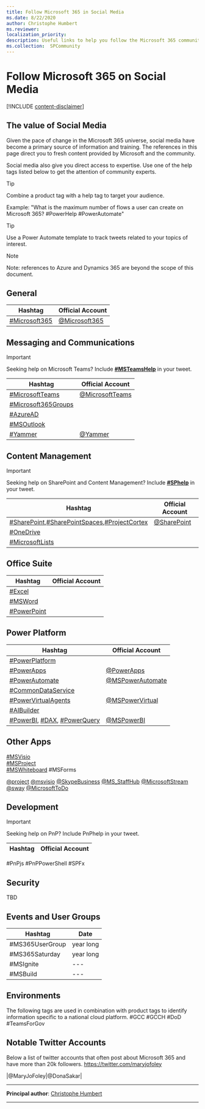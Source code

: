 ```yaml
---
title: Follow Microsoft 365 in Social Media
ms.date: 8/22/2020
author: Christophe Humbert
ms.reviewer: 
localization_priority: 
description: Useful links to help you follow the Microsoft 365 community on social media
ms.collection:  SPCommunity
---
```


# Follow Microsoft 365 on Social Media

[!INCLUDE [content-disclaimer](includes/content-disclaimer.md)]

## The value of Social Media

Given the pace of change in the Microsoft 365 universe, social media have become a primary source of information and training. The references in this page direct you to fresh content provided by Microsoft and the community.

Social media also give you direct access to expertise. Use one of the help tags listed below to get the attention of community experts.

> [!TIP]
> Combine a product tag with a help tag to target your audience.
>
> Example: "What is the maximum number of flows a user can create on Microsoft 365? #PowerHelp #PowerAutomate"
>

> [!TIP]
> Use a Power Automate template to track tweets related to your topics of interest.


>[!NOTE]
>Note: references to Azure and Dynamics 365 are beyond the scope of this document.

## General

|Hashtag|Official Account|
|---|---|
|[#Microsoft365](https://twitter.com/hashtag/Microsoft365)|[@Microsoft365](https://twitter.com/Microsoft365)|

## Messaging and Communications

> [!IMPORTANT]
> Seeking help on Microsoft Teams? Include **[#MSTeamsHelp](https://twitter.com/hashtag/MSTeamsHelp)** in your tweet.

|Hashtag|Official Account|
|---|---|
|[#MicrosoftTeams](https://twitter.com/hashtag/MicrosoftTeams)|[@MicrosoftTeams](https://twitter.com/MicrosoftTeams)|
|[#Microsoft365Groups](https://twitter.com/hashtag/Microsoft365Groups)|
|[#AzureAD](https://twitter.com/hashtag/AzureAD)|
|[#MSOutlook](https://twitter.com/hashtag/MSOutlook)|
|[#Yammer](https://twitter.com/hashtag/Yammer)|[@Yammer](https://twitter.com/Yammer)|

## Content Management

> [!IMPORTANT]
> Seeking help on SharePoint and Content Management? Include **[#SPhelp](https://twitter.com/hashtag/SPhelp)** in your tweet.

|Hashtag|Official Account|
|---|---|
|[#SharePoint](https://twitter.com/hashtag/SharePoint),[#SharePointSpaces](https://twitter.com/hashtag/SharePointSpaces),[#ProjectCortex](https://twitter.com/hashtag/ProjectCortex)|[@SharePoint](https://twitter.com/SharePoint)|
|[#OneDrive](https://twitter.com/hashtag/OneDrive)|
|[#MicrosoftLists](https://twitter.com/hashtag/MicrosoftLists)|

## Office Suite

|Hashtag|Official Account|
|---|---|
|[#Excel](https://twitter.com/hashtag/Excel)|
|[#MSWord](https://twitter.com/hashtag/MSWord)|
|[#PowerPoint](https://twitter.com/hashtag/PowerPoint)|

## Power Platform

|Hashtag|Official Account|
|---|---|
|[#PowerPlatform](https://twitter.com/hashtag/PowerPlatform)|
|[#PowerApps](https://twitter.com/hashtag/PowerApps)|[@PowerApps](https://twitter.com/PowerApps)|
|[#PowerAutomate](https://twitter.com/hashtag/PowerAutomate)|[@MSPowerAutomate](https://twitter.com/MSPowerAutomate)|
|[#CommonDataService](https://twitter.com/hashtag/CommonDataService)|
|[#PowerVirtualAgents](https://twitter.com/hashtag/PowerVirtualAgents)|[@MSPowerVirtual](https://twitter.com/MSPowerVirtual)|
|[#AIBuilder](https://twitter.com/hashtag/AIBuilder)|
|[#PowerBI](https://twitter.com/hashtag/PowerBI), [#DAX](https://twitter.com/hashtag/DAX), [#PowerQuery](https://twitter.com/hashtag/PowerQuery)|[@MSPowerBI](https://twitter.com/MSPowerBI)|

## Other Apps

[#MSVisio](https://twitter.com/hashtag/MSVisio)\
[#MSProject](https://twitter.com/hashtag/MSProject)\
[#MSWhiteboard](https://twitter.com/hashtag/MSWhiteboard)
#MSForms

[@project](https://twitter.com/project)
[@msvisio](https://twitter.com/msvisio)
[@SkypeBusiness](https://twitter.com/SkypeBusiness)
[@MS_StaffHub](https://twitter.com/MS_StaffHub)
[@MicrosoftStream](https://twitter.com/MicrosoftStream)
[@sway](https://twitter.com/sway)
[@MicrosoftToDo](https://twitter.com/MicrosoftToDo)

## Development

> [!IMPORTANT]
> Seeking help on PnP? Include PnPhelp in your tweet.

|Hashtag|Official Account|
|---|---|
#PnPjs
#PnPPowerShell
#SPFx

## Security

TBD

## Events and User Groups

|Hashtag|Date|
|---|---|
|#MS365UserGroup|year long|
|#MS365Saturday|year long|
|#MSIgnite|---|
|#MSBuild|---|

## Environments

The following tags are used in combination with product tags to identify information specific to a national cloud platform.
#GCC
#GCCH
#DoD
#TeamsForGov

## Notable Twitter Accounts

Below a list of twitter accounts that often post about Microsoft 365 and have more than 20k followers.
https://twitter.com/maryjofoley

|@MaryJoFoley|@DonaSakar|

---

**Principal author**: [Christophe Humbert](https://www.linkedin.com/in/pathtosharepoint/)

---
